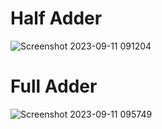 # Half Adder
![Screenshot 2023-09-11 091204](https://github.com/k-46/nand2Tetris-part-1/assets/139456269/8e1c4024-0818-4038-a66c-aeb56536b7ad)
# Full Adder
![Screenshot 2023-09-11 095749](https://github.com/k-46/nand2Tetris-part-1/assets/139456269/06a65f91-17fa-4e24-ba8b-06ec38014175)
